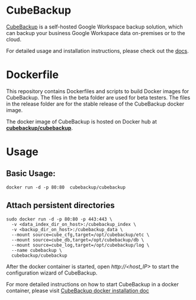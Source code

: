 # CubeBackup

[CubeBackup](https://www.cubebackup.com) is a self-hosted Google Workspace backup solution, which can backup your business Google Workspace data on-premises or to the cloud. 

For detailed usage and installation instructions, please check out the [docs](https://www.cubebackup.com/docs).

# Dockerfile
This repository contains Dockerfiles and scripts to build Docker images for CubeBackup. The files in the beta folder are used for beta testers. The files in the release folder are for the stable release of the CubeBackup docker image.

The docker image of CubeBackup is hosted on Docker hub at **[cubebackup/cubebackup](https://hub.docker.com/r/cubebackup/cubebackup)**. 

# Usage

## Basic Usage:
```
docker run -d -p 80:80  cubebackup/cubebackup
```

## Attach persistent directories
```
sudo docker run -d -p 80:80 -p 443:443 \
  -v <data_index_dir_on_host>:/cubebackup_index \
  -v <backup_dir_on_host>:/cubebackup_data \
  --mount source=cube_cfg,target=/opt/cubebackup/etc \
  --mount source=cube_db,target=/opt/cubebackup/db \
  --mount source=cube_log,target=/opt/cubebackup/log \
  --name cubebackup \
  cubebackup/cubebackup
```

After the docker container is started, open *http://\<host_IP\>* to start the configuration wizard of CubeBackup.

For more detailed instructions on how to start CubeBackup in a docker container, please visit [CubeBackup docker installation doc](https://www.cubebackup.com/docs/user_guide/installation/#for-docker-users)

